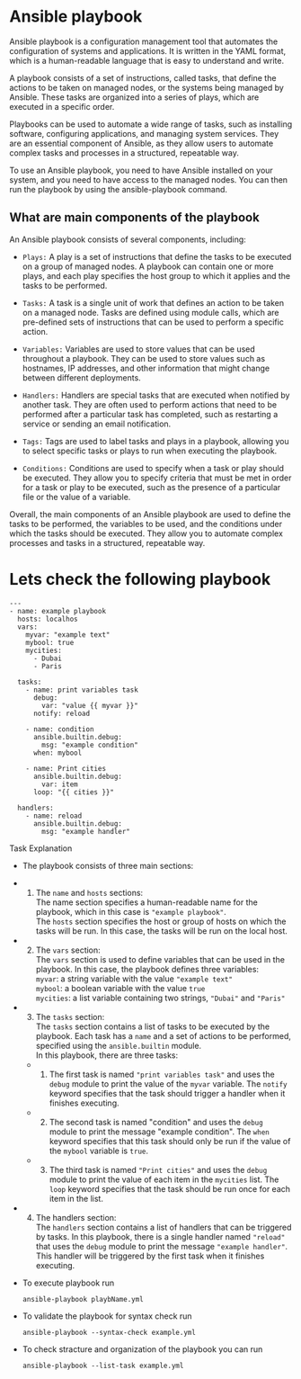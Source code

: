 # Ansible playbook

Ansible playbook is a configuration management tool that automates the configuration of systems and applications. It is written in the YAML format, which is a human-readable language that is easy to understand and write.

A playbook consists of a set of instructions, called tasks, that define the actions to be taken on managed nodes, or the systems being managed by Ansible. These tasks are organized into a series of plays, which are executed in a specific order.

Playbooks can be used to automate a wide range of tasks, such as installing software, configuring applications, and managing system services. They are an essential component of Ansible, as they allow users to automate complex tasks and processes in a structured, repeatable way.

To use an Ansible playbook, you need to have Ansible installed on your system, and you need to have access to the managed nodes. You can then run the playbook by using the ansible-playbook command.

## What are main components of the playbook
An Ansible playbook consists of several components, including:

- `Plays:` A play is a set of instructions that define the tasks to be executed on a group of managed nodes. A playbook can contain one or more plays, and each play specifies the host group to which it applies and the tasks to be performed.

- `Tasks:` A task is a single unit of work that defines an action to be taken on a managed node. Tasks are defined using module calls, which are pre-defined sets of instructions that can be used to perform a specific action.

- `Variables:` Variables are used to store values that can be used throughout a playbook. They can be used to store values such as hostnames, IP addresses, and other information that might change between different deployments.

- `Handlers:` Handlers are special tasks that are executed when notified by another task. They are often used to perform actions that need to be performed after a particular task has completed, such as restarting a service or sending an email notification.

- `Tags:` Tags are used to label tasks and plays in a playbook, allowing you to select specific tasks or plays to run when executing the playbook.

- `Conditions:` Conditions are used to specify when a task or play should be executed. They allow you to specify criteria that must be met in order for a task or play to be executed, such as the presence of a particular file or the value of a variable.

Overall, the main components of an Ansible playbook are used to define the tasks to be performed, the variables to be used, and the conditions under which the tasks should be executed. They allow you to automate complex processes and tasks in a structured, repeatable way.

# Lets check the following playbook
```
---
- name: example playbook
  hosts: localhos
  vars:
    myvar: "example text"
    mybool: true
    mycities:
      - Dubai
      - Paris

  tasks:
    - name: print variables task
      debug:
        var: "value {{ myvar }}"
      notify: reload

    - name: condition
      ansible.builtin.debug:
        msg: "example condition"
      when: mybool

    - name: Print cities
      ansible.builtin.debug:
        var: item
      loop: "{{ cities }}"

  handlers:
    - name: reload
      ansible.builtin.debug:            
        msg: "example handler"          
```
Task Explanation
- The playbook consists of three main sections:

- 1. The `name` and `hosts` sections:
<br> The name section specifies a human-readable name for the playbook, which in this case is `"example playbook"`.
<br> The `hosts` section specifies the host or group of hosts on which the tasks will be run. In this case, the tasks will be run on the local host.

- 2. The `vars` section:
<br> The `vars` section is used to define variables that can be used in the playbook. In this case, the playbook defines three variables:
<br> `myvar`: a string variable with the value `"example text"`
<br> `mybool`: a boolean variable with the value `true`
<br> `mycities`: a list variable containing two strings, `"Dubai"` and `"Paris"`

- 3. The `tasks` section:
<br> The `tasks` section contains a list of tasks to be executed by the playbook. Each task has a `name` and a set of actions to be performed, specified using the `ansible.builtin` module.
<br> In this playbook, there are three tasks:
    - 1) The first task is named `"print variables task"` and uses the `debug` module to print the value of the `myvar` variable. The `notify` keyword specifies that the task should trigger a handler when it finishes executing.
    - 2) The second task is named "condition" and uses the `debug` module to print the message "example condition". The `when` keyword specifies that this task should only be run if the value of the `mybool` variable is `true`.
    - 3) The third task is named `"Print cities"` and uses the `debug` module to print the value of each item in the `mycities` list. The `loop` keyword specifies that the task should be run once for each item in the list.
- 4. The handlers section:
<br> The `handlers` section contains a list of handlers that can be triggered by tasks. In this playbook, there is a single handler named `"reload"` that uses the `debug` module to print the message `"example handler"`. This handler will be triggered by the first task when it finishes executing.

- To execute playbook run
    ```
    ansible-playbook playbName.yml
    ```
- To validate the playbook for syntax check run 
    ```
    ansible-playbook --syntax-check example.yml
    ```
- To check stracture and organization of the playbook you can run
    ```
    ansible-playbook --list-task example.yml
    ```



